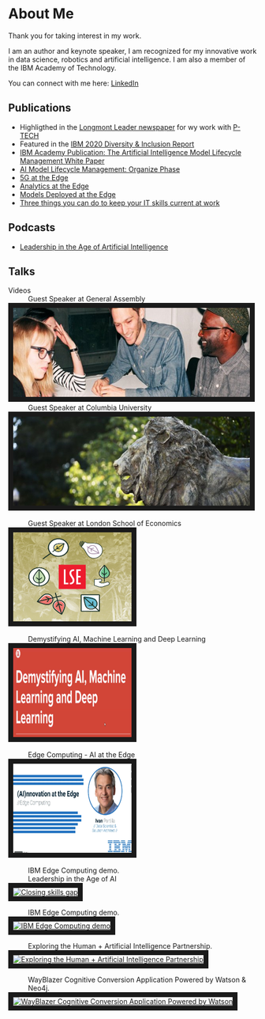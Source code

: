 # About Me

Thank you for taking interest in my work.

I am an author and keynote speaker, I am recognized for my innovative work in data science, robotics and artificial intelligence. I am also a member of the IBM Academy of Technology. 

You can connect with me here: [LinkedIn](https://www.linkedin.com/in/ivanportilla/)
## <a id=publications></a> Publications
* Highligthed in the [Longmont Leader newspaper](https://www.longmontleader.com/local-news/svvsd-students-developing-ibm-powered-technology-bring-real-life-solutions-to-life-3746811) for wy work with [P-TECH](https://www.ptech.org/)
* Featured in the [IBM 2020 Diversity & Inclusion Report](https://www.ibm.com/impact/be-equal/pdf/IBM_Diversity_Inclusion_Report_2020.pdf)
* [IBM Academy Publication: The Artificial Intelligence Model Lifecycle Management White Paper](https://www.ibm.com/blogs/academy-of-technology/ai-model-lifecycle-management-white-paper/)
* [AI Model Lifecycle Management: Organize Phase](https://www.ibm.com/cloud/blog/ai-model-lifecycle-management-organize)
* [5G at the Edge](https://www.ibm.com/cloud/blog/5g-at-the-edge)
* [Analytics at the Edge](https://www.ibm.com/cloud/blog/analytics-at-the-edge)
* [Models Deployed at the Edge](https://www.ibm.com/cloud/blog/models-deployed-at-the-edge)
* [Three things you can do to keep your IT skills current at work](https://www.ibm.com/blogs/watson/2016/07/three-things-can-keep-skills-current-work/)

## <a id=podcasts></a> Podcasts
* [Leadership in the Age of Artificial Intelligence](https://crestcom.com/blog/2020/09/18/episode-39-leadership-in-the-age-of-ai-with-it-architect-and-data-scientist-ivan-portilla/)

## <a id=talks></a> Talks
<dl>
  <dt>Videos</dt>
  
  
  <dd>Guest Speaker at General Assembly</dd>
  <a href="https://generalassembly.zoom.us/rec/play/hBLsZ3rCkCD_2sI7R40IJlNbZyw05FyfYry_5Xo1Pu7irHQBqFD_i9mOjC7sT9CGBG9qYbWYY3sM-13T.ZnngvfIStd5c2Pif?continueMode=true&_x_zm_rtaid=XQZeEMJoQuWb2qKeoQ9MRA.1620240153690.0e7a2d29a3746c9e8744e6e0cbb0d94c&_x_zm_rhtaid=794" target="_blank"><img src="img/ga.jpeg" alt="ML 101" width="480" height="180" border="10" /></a>
  
 <dd>Guest Speaker at Columbia University</dd>
  <a href="https://columbiauniversity.zoom.us/rec/play/mQOuIpUk03UbOIorr0IFvaD4iPQX2j5mHKc-Wva6AbsuU82glaGsi6uVuLbvC3Ge9atzpaB_htPXUK4F.X3Ki1u0p26ykjH2k" target="_blank"><img src="img/cu.jpeg" alt="Big Data and AI" width="480" height="180" border="10" /></a>
  </p>
  <dd>Guest Speaker at London School of Economics</dd>
  <a href="http://www.youtube.com/watch?feature=player_embedded&v=aFLCRwjAuJo" target="_blank"><img src="img/lse.png" alt="Big Data and AI" width="240" height="180" border="10" /></a>
  </p>
  <dd>Demystifying AI, Machine Learning and Deep Learning</dd>
  <a href="https://generalassembly.zoom.us/rec/share/mQ8hUtWX46g-f5uanpKizRMTtqVkQj8TsDMXwsokp4R59ejbfq9PIPsrtiiK_ZNq.qyYI6y_VJQnN_kEB" target="_blank"><img src="img/AIMLD.png" alt="Demystifying AI" width="240" height="180" border="10" /></a>
  </p>
  <dd>Edge Computing - AI at the Edge</dd>
<a href="https://vimeo.com/461608387" target="_blank"><img src="img/EdgeComputing.png" 
alt="Edge Computing" width="240" height="180" border="10" /></a>
</p>
  <dd>IBM Edge Computing demo.</dd>
  <dd>Leadership in the Age of AI</dd>
<a href="http://www.youtube.com/watch?feature=player_embedded&v=knoOLpGooYQ
" target="_blank"><img src="http://img.youtube.com/vi/knoOLpGooYQ/0.jpg" 
alt="Closing skills gap" width="240" height="180" border="10" /></a>
</p>
  <dd>IBM Edge Computing demo.</dd>
<a href="http://www.youtube.com/watch?feature=player_embedded&v=uzFDE3ZDGV4
" target="_blank"><img src="http://img.youtube.com/vi/uzFDE3ZDGV4/0.jpg" 
alt="IBM Edge Computing demo" width="240" height="180" border="10" /></a>
  </p>
  <dd>Exploring the Human + Artificial Intelligence Partnership.</dd>
<a href="http://www.youtube.com/watch?feature=player_embedded&v=zmpXJ6ZwhQk
" target="_blank"><img src="http://img.youtube.com/vi/zmpXJ6ZwhQk/0.jpg" 
alt="Exploring the Human + Artificial Intelligence Partnership" width="240" height="180" border="10" /></a>
</p>
   <dd>WayBlazer Cognitive Conversion Application Powered by Watson & Neo4j.</dd>
<a href="http://www.youtube.com/watch?feature=player_embedded&v=pcA-22Md1qU
" target="_blank"><img src="http://img.youtube.com/vi/pcA-22Md1qU/0.jpg" 
alt="WayBlazer Cognitive Conversion Application Powered by Watson" width="240" height="180" border="10" /></a>
</dl>
